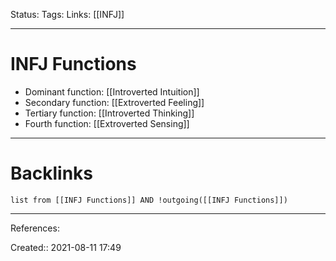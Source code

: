 Status: 
Tags: 
Links: [[INFJ]]
___
# INFJ Functions
- Dominant function: [[Introverted Intuition]]
- Secondary function: [[Extroverted Feeling]]
- Tertiary function: [[Introverted Thinking]]
- Fourth function: [[Extroverted Sensing]]
___
# Backlinks
```dataview
list from [[INFJ Functions]] AND !outgoing([[INFJ Functions]])
```
___
References:

Created:: 2021-08-11 17:49
